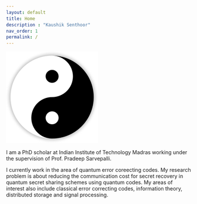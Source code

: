 ```yaml
---
layout: default
title: Home
description : "Kaushik Senthoor"
nav_order: 1
permalink: /
---
```


![Image](/assets/images/yin_yang_wikipedia.png)

I am a PhD scholar at Indian Institute of Technology Madras working under the supervision of Prof. Pradeep Sarvepalli.

I currently work in the area of quantum error coreecting codes. My research problem is about reducing the communication cost for secret recovery in quantum secret sharing schemes using quantum codes. My areas of interest also include classical error correcting codes, information theory, distributed storage and signal processing.
